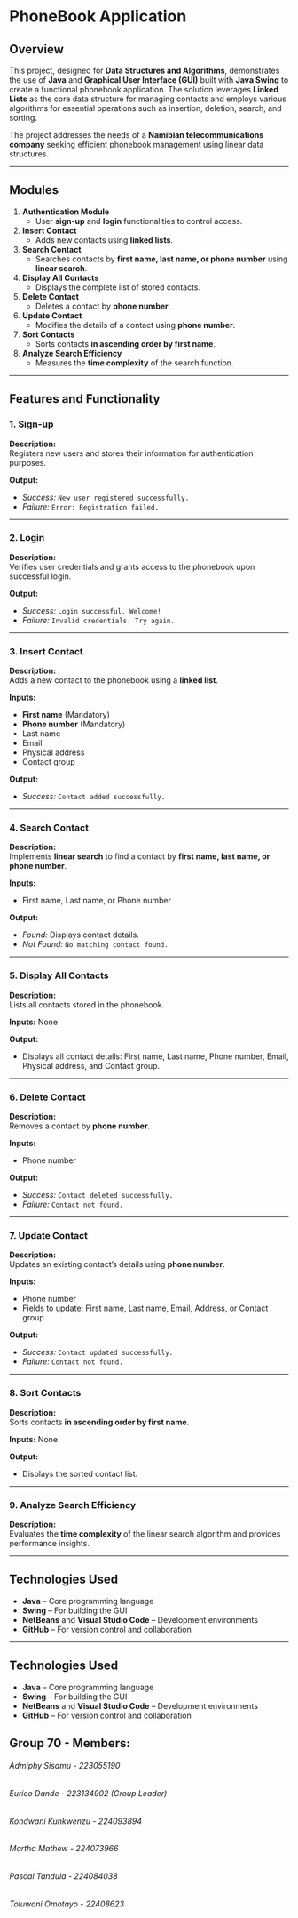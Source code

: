 # **PhoneBook Application**

## **Overview**  
This project, designed for **Data Structures and Algorithms**, demonstrates the use of **Java** and **Graphical User Interface (GUI)** built with **Java Swing** to create a functional phonebook application. The solution leverages **Linked Lists** as the core data structure for managing contacts and employs various algorithms for essential operations such as insertion, deletion, search, and sorting.  

The project addresses the needs of a **Namibian telecommunications company** seeking efficient phonebook management using linear data structures.

---

## **Modules**  
1. **Authentication Module**  
   - User **sign-up** and **login** functionalities to control access.  
2. **Insert Contact**  
   - Adds new contacts using **linked lists**.  
3. **Search Contact**  
   - Searches contacts by **first name, last name, or phone number** using **linear search**.  
4. **Display All Contacts**  
   - Displays the complete list of stored contacts.  
5. **Delete Contact**  
   - Deletes a contact by **phone number**.  
6. **Update Contact**  
   - Modifies the details of a contact using **phone number**.  
7. **Sort Contacts**  
   - Sorts contacts **in ascending order by first name**.  
8. **Analyze Search Efficiency**  
   - Measures the **time complexity** of the search function.

---

## **Features and Functionality**

### 1. **Sign-up**  
**Description:**  
Registers new users and stores their information for authentication purposes.  

**Output:**  
- *Success:* `New user registered successfully.`  
- *Failure:* `Error: Registration failed.`

---

### 2. **Login**  
**Description:**  
Verifies user credentials and grants access to the phonebook upon successful login.  

**Output:**  
- *Success:* `Login successful. Welcome!`  
- *Failure:* `Invalid credentials. Try again.`

---

### 3. **Insert Contact**  
**Description:**  
Adds a new contact to the phonebook using a **linked list**.  

**Inputs:**  
- **First name** (Mandatory)  
- **Phone number** (Mandatory)  
- Last name  
- Email  
- Physical address  
- Contact group  

**Output:**  
- *Success:* `Contact added successfully.`  

---

### 4. **Search Contact**  
**Description:**  
Implements **linear search** to find a contact by **first name, last name, or phone number**.  

**Inputs:**  
- First name, Last name, or Phone number  

**Output:**  
- *Found:* Displays contact details.  
- *Not Found:* `No matching contact found.`

---

### 5. **Display All Contacts**  
**Description:**  
Lists all contacts stored in the phonebook.  

**Inputs:** None  

**Output:**  
- Displays all contact details: First name, Last name, Phone number, Email, Physical address, and Contact group.

---

### 6. **Delete Contact**  
**Description:**  
Removes a contact by **phone number**.  

**Inputs:**  
- Phone number  

**Output:**  
- *Success:* `Contact deleted successfully.`  
- *Failure:* `Contact not found.`

---

### 7. **Update Contact**  
**Description:**  
Updates an existing contact’s details using **phone number**.  

**Inputs:**  
- Phone number  
- Fields to update: First name, Last name, Email, Address, or Contact group  

**Output:**  
- *Success:* `Contact updated successfully.`  
- *Failure:* `Contact not found.`

---

### 8. **Sort Contacts**  
**Description:**  
Sorts contacts **in ascending order by first name**.  

**Inputs:** None  

**Output:**  
- Displays the sorted contact list.

---

### 9. **Analyze Search Efficiency**  
**Description:**  
Evaluates the **time complexity** of the linear search algorithm and provides performance insights.

---

## **Technologies Used**  
- **Java** – Core programming language  
- **Swing** – For building the GUI  
- **NetBeans** and **Visual Studio Code** – Development environments  
- **GitHub** – For version control and collaboration

---

## **Technologies Used**  
- **Java** – Core programming language  
- **Swing** – For building the GUI  
- **NetBeans** and **Visual Studio Code** – Development environments  
- **GitHub** – For version control and collaboration

## **Group 70 - Members:**
###### Admiphy Sisamu - 223055190
###### Eurico Dande - 223134902 (Group Leader)
###### Kondwani Kunkwenzu - 224093894
###### Martha Mathew - 224073966
###### Pascal Tandula - 224084038
###### Toluwani Omotayo - 22408623
